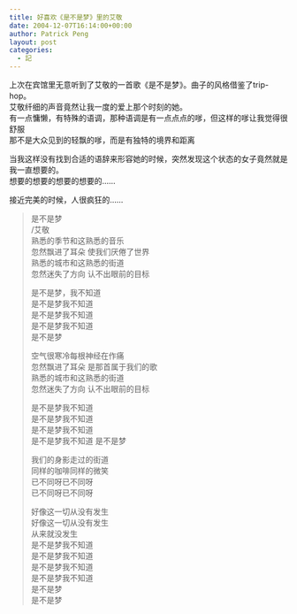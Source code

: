 ```yaml
---
title: 好喜欢《是不是梦》里的艾敬
date: 2004-12-07T16:14:00+00:00
author: Patrick Peng
layout: post
categories:
  - 記
---
```

上次在宾馆里无意听到了艾敬的一首歌《是不是梦》。曲子的风格借鉴了trip-hop。  
艾敬纤细的声音竟然让我一度的爱上那个时刻的她。  
有一点慵懒，有特殊的语调，那种语调是有一点点点的嗲，但这样的嗲让我觉得很舒服  
那不是大众见到的轻飘的嗲，而是有独特的境界和距离

当我这样没有找到合适的语辞来形容她的时候，突然发现这个状态的女子竟然就是我一直想要的。    <br />想要的想要的想要的想要的……

接近完美的时候，人很疯狂的……

> 是不是梦  
> /艾敬  
> 熟悉的季节和这熟悉的音乐  
> 忽然飘进了耳朵 使我们厌倦了世界  
> 熟悉的城市和这熟悉的街道  
> 忽然迷失了方向 认不出眼前的目标  
> 
> 是不是梦，我不知道  
> 是不是梦我不知道  
> 是不是梦我不知道  
> 是不是梦我不知道  
> 是不是梦  
> 
> 空气很寒冷每根神经在作痛  
> 忽然飘进了耳朵 是那首属于我们的歌  
> 熟悉的城市和这熟悉的街道  
> 忽然迷失了方向 认不出眼前的目标  
> 
> 是不是梦我不知道  
> 是不是梦我不知道  
> 是不是梦我不知道  
> 是不是梦我不知道 
> 是不是梦  
> 
> 我们的身影走过的街道  
> 同样的咖啡同样的微笑  
> 已不同呀已不同呀  
> 已不同呀已不同呀  
> 
> 好像这一切从没有发生  
> 好像这一切从没有发生  
> 从来就没发生  
> 是不是梦我不知道  
> 是不是梦我不知道  
> 是不是梦我不知道  
> 是不是梦我不知道  
> 是不是梦  
> 是不是梦